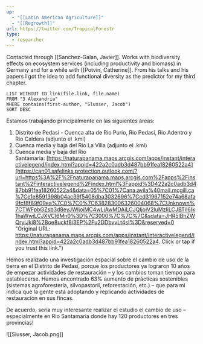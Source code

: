 ```yaml
---
up:
  - "[[Latin American Agriculture]]"
  - "[[Regrowth]]"
url: https://twitter.com/TropicalForestr
type:
  - researcher
---
```

Contacted through [[Sanchez-Galan, Javier]]. Works with biodiversity effects on ecosystem services (including productivity and biomass) in Germany and for a while with [[Potvin, Catherine]]. From his talks and his papers I got the idea to add functional diversity as the predictor for my third chapter.

```dataview
LIST WITHOUT ID link(file.link, file.name)
FROM "3 Alexandria"
WHERE contains(first-author, "Slusser, Jacob")
SORT DESC
```

Estamos trabajando principalmente en las siguientes áreas:

1. Distrito de Pedasí - Cuenca alta de Rio Purio, Rio Pedasí, Rio Adentro y Rio Caldera (adjunto el .kml)
2. Cuenca media y baja del Rio La Villa (adjunto el .kml)
3. Cuenca media y baja del Rio Santamaria: [https://naturapanama.maps.arcgis.com/apps/instant/interactivelegend/index.html?appid=422a2c0adb3d487bb91fea18260522a4](https://can01.safelinks.protection.outlook.com/?url=https%3A%2F%2Fnaturapanama.maps.arcgis.com%2Fapps%2Finstant%2Finteractivelegend%2Findex.html%3Fappid%3D422a2c0adb3d487bb91fea18260522a4&data=05%7C01%7Cana.avila%40mail.mcgill.ca%7Ce1e8591398b04ac39f5408dba3032696%7Ccd31967152e74a68afa9fcf8f89f09ea%7C0%7C0%7C638283006326004068%7CUnknown%7CTWFpbGZsb3d8eyJWIjoiMC4wLjAwMDAiLCJQIjoiV2luMzIiLCJBTiI6Ik1haWwiLCJXVCI6Mn0%3D%7C3000%7C%7C%7C&sdata=JHR5lBhZWQryiJki8%2Boe8uckf8i3EP%2Fu2DDbvvLt4sI%3D&reserved=0 "Original URL: https://naturapanama.maps.arcgis.com/apps/instant/interactivelegend/index.html?appid=422a2c0adb3d487bb91fea18260522a4. Click or tap if you trust this link.")

Hemos realizado una investigación espacial sobre el cambio de uso de la tierra en el Distrito de Pedasí, porque los productores ya lograron 10 años de empezar actividades de restauración – y los cambios toman tiempo para establecerse. Hemos encontrado 63% aumento de prácticas sostenibles (sistemas agroforestería, silvopastoril, reforestación, etc.) – que para mi indica que la gente está adoptando y replicando actividades de restauración en sus fincas.

De acuerdo, sería muy interesante realizar el estudio el cambio de uso – especialmente en Rio Santamaria donde hay 120 productores en tres provincias!

![[Slusser, Jacob.png]]